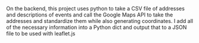 On the backend, this project uses python to take a CSV file of addresses and descriptions of events and call the Google Maps API
to take the addresses and standardize them while also generating coordinates. I add all of the necessary information into a Python dict and output that to a JSON file to be used with leaflet.js
